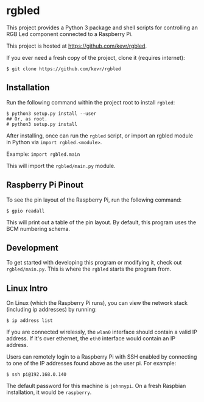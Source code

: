 # rgbled

This project provides a Python 3 package and shell scripts
for controlling an RGB Led component connected to a Raspberry Pi.

This project is hosted at https://github.com/kevr/rgbled.

If you ever need a fresh copy of the project, clone it (requires internet):

    $ git clone https://github.com/kevr/rgbled

## Installation

Run the following command within the project root to install `rgbled`:

    $ python3 setup.py install --user
    ## Or, as root.
    # python3 setup.py install

After installing, once can run the `rgbled` script, or import an
rgbled module in Python via `import rgbled.<module>`.

Example: `import rgbled.main`

This will import the `rgbled/main.py` module.

## Raspberry Pi Pinout

To see the pin layout of the Raspberry Pi, run the following command:

    $ gpio readall

This will print out a table of the pin layout. By default, this program
uses the BCM numbering schema.

## Development

To get started with developing this program or modifying it, check out
`rgbled/main.py`. This is where the `rgbled` starts the program from.

## Linux Intro

On Linux (which the Raspberry Pi runs), you can view the network stack
(including ip addresses) by running:

    $ ip address list

If you are connected wirelessly, the `wlan0` interface should contain
a valid IP address. If it's over ethernet, the `eth0` interface would
contain an IP address.

Users can remotely login to a Raspberry Pi with SSH enabled by connecting
to one of the IP addresses found above as the user pi. For example:

    $ ssh pi@192.168.0.140

The default password for this machine is `johnnypi`. On a fresh
Raspbian installation, it would be `raspberry`.
